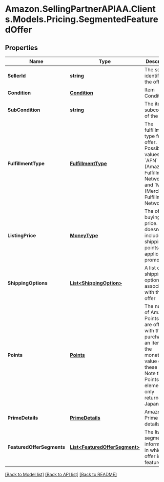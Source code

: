 # Amazon.SellingPartnerAPIAA.Clients.Models.Pricing.SegmentedFeaturedOffer
## Properties

Name | Type | Description | Notes
------------ | ------------- | ------------- | -------------
**SellerId** | **string** | The seller identifier for the offer. | 
**Condition** | [**Condition**](Condition.md) | Item Condition. | 
**SubCondition** | **string** | The item subcondition of the offer. | [optional] 
**FulfillmentType** | [**FulfillmentType**](FulfillmentType.md) | The fulfillment type for the offer. Possible values are &#x60;AFN&#x60; (Amazon Fulfillment Network) and &#x60;MFN&#x60; (Merchant Fulfillment Network). | 
**ListingPrice** | [**MoneyType**](MoneyType.md) | The offer buying price. This doesn&#39;t include shipping, points, or applicable promotions. | 
**ShippingOptions** | [**List&lt;ShippingOption&gt;**](ShippingOption.md) | A list of shipping options associated with this offer | [optional] 
**Points** | [**Points**](Points.md) | The number of Amazon Points that are offered with the purchase of an item and the monetary value of these points. Note that the Points element is only returned in Japan (JP). | [optional] 
**PrimeDetails** | [**PrimeDetails**](PrimeDetails.md) | Amazon Prime details. | [optional] 
**FeaturedOfferSegments** | [**List&lt;FeaturedOfferSegment&gt;**](FeaturedOfferSegment.md) | The list of segment information in which the offer is featured. | 

[[Back to Model list]](../README.md#documentation-for-models) [[Back to API list]](../README.md#documentation-for-api-endpoints) [[Back to README]](../README.md)

